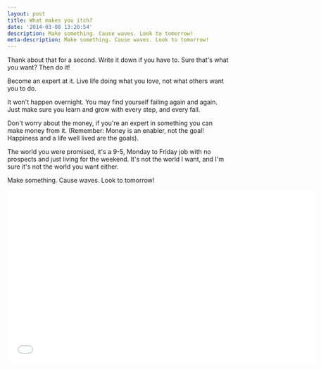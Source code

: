 ```yaml
---
layout: post
title: What makes you itch?
date: '2014-03-08 13:20:54'
description: Make something. Cause waves. Look to tomorrow!
meta-description: Make something. Cause waves. Look to tomorrow!
---
```


Thank about that for a second. Write it down if you have to. Sure that's what you want? Then do it!

Become an expert at it. Live life doing what you love, not what others want you to do. 

It won't happen overnight. You may find yourself failing again and again. Just make sure you learn and grow with every step, and every fall.

Don't worry about the money, if you're an expert in something you can make money from it. (Remember: Money is an enabler, not the goal! Happiness and a life well lived are the goals).

The world you were promised, it's a 9-5, Monday to Friday job with no prospects and just living for the weekend. It's not the world I want, and I'm sure it's not the world you want either.

Make something. Cause waves. Look to tomorrow!

<iframe width="700" height="394" src="//www.youtube-nocookie.com/embed/je3rQevW-cw" frameborder="0" allowfullscreen></iframe>
